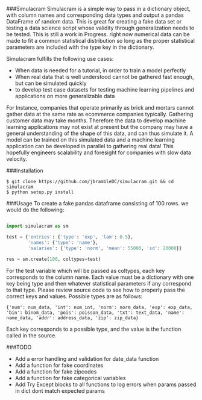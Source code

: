 ###Simulacram
Simulacram is a simple way to pass in a dictionary object, with column names and corresponding data types and output a pandas
DataFrame of random data. This is great for creating a fake data set or testing a data science script whose validity through
generalization needs to be tested. This is still a work in Progress. right now numerical data can be made to fit a common
statistical distribution so long as the proper statistical parameters are included with the type key in the dictionary.

Simulacram fulfills the following use cases:
- When data is needed for a tutorial, in order to train a model perfectly
- When real data that is well understood cannot be gathered fast enough, but can be simulated quickly
- to develop test case datasets for testing machine learning pipelines and applications on more generalizable data


For Instance, companies that operate primarily as brick and mortars cannot gather data at
the same rate as ecommerce companies typically. Gathering customer data may take months. Therefore the data to develop machine learning applications may not exist at
present but the company may have a general understanding of the shape of this data, and can thus simulate it. A model can be
trained on this simulated data and a machine learning application can be developed in parallel to gathering real data! This
hopefully engineers scalability and foresight for companies with slow data velocity.

###Installation

```
$ git clone https://github.com/jbrambleDC/simulacram.git && cd simulacram
$ python setup.py install
```

###Usage
To create a fake pandas dataframe consisting of 100 rows. we would do the following:
```python

import simulacram as sm

test = {'entries': {'type': 'exp', 'lam': 0.5},
        'names': {'type': 'name'},
        'salaries': {'type': 'norm', 'mean': 55000, 'sd': 20000}}
        
res = sm.create(100, coltypes=test)
```
For the test variable which will be passed as coltypes, each key corresponds to the column name. Each value must be a dictionary
with one key being type and then whatever statistical parameters if any correspond to that type. Please review source code to
see how to properly pass the correct keys and values. Possible types are as follows:

`{'num': num_data, 'int': num_int, 'norm': norm_data, 'exp': exp_data, 'bin': binom_data, 'pois': poisson_data, 'txt': text_data, 'name': name_data, 'addr': address_data, 'zip': zip_data}`

Each key corresponds to a possible type, and the value is the function called in the source.

###TODO
- Add a error handling and validation for date_data function
- Add a function for fake coordinates
- Add a function for fake zipcodes
- Add a function for fake categorical variables
- Add Try Except blocks to all functions to log errors when params passed in dict dont match expected params

